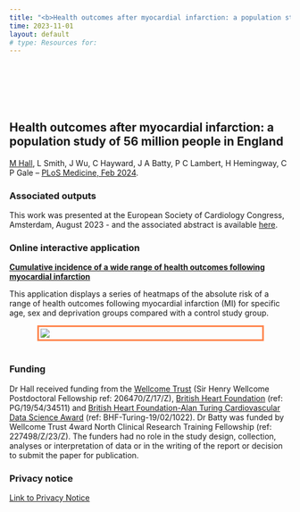 ```yaml
---
title: "<b>Health outcomes after myocardial infarction: a population study of 56 million people in England</b> &ndash; <i>PLoS Medicine; 2023</i>"
time: 2023-11-01
layout: default
# type: Resources for:
---
```


<!-- Means things inside HTML tags are processed by kramdown-->
<!--{::options parse_block_html="true" /}-->

<div style='margin-top:50px;margin-bottom:50px'>
<br>
</div>

## Health outcomes after myocardial infarction: a population study of 56 million people in England
[M Hall](https://medicinehealth.leeds.ac.uk/medicine/staff/390/dr-marlous-hall), L Smith, J Wu, C Hayward, J A Batty, P C Lambert, H Hemingway, C P Gale &ndash; [PLoS Medicine, Feb 2024](https://journals.plos.org/plosmedicine/article?id=10.1371/journal.pmed.1004343).

### Associated outputs
This work was presented at the European Society of Cardiology Congress, Amsterdam, August 2023 - and the associated abstract is available [here](https://doi.org/10.1093/eurheartj/ehad655.1212).

### Online interactive application

[**Cumulative incidence of a wide range of health outcomes following myocardial infarction**](https://multimorbidity-research-university-of-leeds.shinyapps.io/postMI_CIF/)

This application displays a series of heatmaps of the absolute risk of a range of health outcomes following myocardial infarction (MI) for specific age, sex and deprivation groups compared with a control study group.

<div style="border: 3px solid #ff854d; padding:0px; margin-left:50px; margin-right:50px;width:400px">
 <a href="https://multimorbidity-research-university-of-leeds.shinyapps.io/postMI_CIF/">
  <img src="/images/shiny-small-cif.png" style="margin:0px;padding:3px;">
 </a>
</div>

<div style='margin-top:40px;margin-bottom:40px'>
</div>

### Funding
Dr Hall received funding from the [Wellcome Trust](https://wellcome.org/) (Sir Henry Wellcome Postdoctoral Fellowship ref: 206470/Z/17/Z), [British Heart Foundation](https://www.bhf.org.uk/) (ref: PG/19/54/34511) and [British Heart Foundation-Alan Turing Cardiovascular Data Science Award](https://www.bhf.org.uk/for-professionals/information-for-researchers/what-we-fund/bhf-turing-cardiovascular-data-science-awards) (ref: BHF-Turing-19/02/1022). Dr Batty was funded by Wellcome Trust 4ward North Clinical Research Training Fellowship (ref: 227498/Z/23/Z). The funders had no role in the study design, collection, analyses or interpretation of data or in the writing of the report or decision to submit the paper for publication. 

### Privacy notice

[Link to Privacy Notice](https://lida.leeds.ac.uk/privacy/privacy-notice-for-hospital-episode-statistics-hes-data-for-hospitalisation-and-mortality-after-acute-myocardial-infarction-project/)
